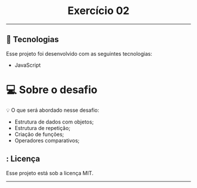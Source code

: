 
<h1 align="center"> Exercício 02 </h1>

---

## 🚀 Tecnologias

Esse projeto foi desenvolvido com as seguintes tecnologias:

- JavaScript

# 💻 Sobre o desafio

<aside>
💡 O que será abordado nesse desafio:


- Estrutura de dados com objetos;
- Estrutura de repetição;
- Criação de funções;
- Operadores comparativos;

</aside>

## : Licença

Esse projeto está sob a licença MIT.

---

